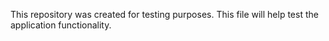 This repository was created for testing purposes.
This file will help test the application functionality.
